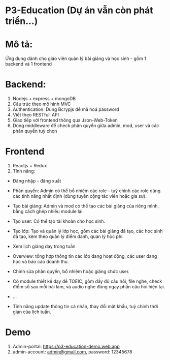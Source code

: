 # P3-Education (Dự án vẫn còn phát triển...)

# Mô tả:

Ứng dụng dành cho giáo viên quản lý bài giảng và học sinh - gồm 1 backend và 1 frontend

# Backend:

1. Nodejs + express + mongoDB
2. Câu trúc theo mô hình MVC
3. Authentication: Dùng Bcrypjs để mã hoá password
4. Viết theo RESTfull API
5. Giao tiếp với frontend thông qua Json-Web-Token
6. Dùng middleware để check phân quyền giữa admin, mod, user và các phân quyền tuỳ chọn

# Frontend

1. Reactjs + Redux
2. Tính năng:

- Đăng nhập - đăng xuất
- Phân quyền: Admin có thể bổ nhiệm các role - tuỳ chỉnh các role dùng các tính năng nhất định (dùng tuyển cộng tác viên hoặc gia sư).
- Tạo bài giảng: Admin và mod có thể tạo các bài giảng của riêng mình, bằng cách ghép nhiều module lại.
- Tạo user: Có thể tạo tài khoản cho học sinh.
- Tạo lớp: Tạo và quản lý lớp học, gồm các bài giảng đã tạo, các học sinh đã tạo, kèm theo quản lý điểm danh, quan lý học phí.
- Xem lịch giảng dạy trong tuần
- Overview: tổng hợp thông tin các lớp đang hoạt động, các user đang học và báo cáo doanh thu.
- Chỉnh sửa phân quyền, bổ nhiệm hoặc giáng chức user.
- Có module thiết kế dạy đề TOEIC, gồm đầy đủ câu hỏi, file nghe, check điểm số sau mỗi bài làm, và audio nghe đúng ngay phần câu hỏi hiện tại.
- ...

- Tính năng update thông tin cá nhân, thay đổi mật khẩu, tuỳ chỉnh thời gian của lịch tuần.

# Demo

1. Admin-portal: https://p3-education-demo.web.app
2. admin-account: admin@gmail.com, password: 12345678
